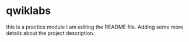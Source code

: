 # qwiklabs
this is a practice module
I am editing the README file. Adding some more details about the project description.
